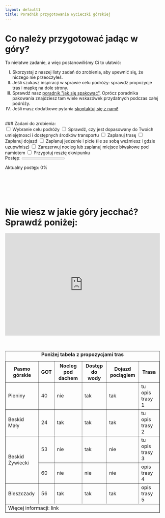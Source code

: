 ```yaml
---
layout: default1
title: Poradnik przygotowania wycieczki górskiej
---
```


# Co należy przygotować jadąc w góry?
To niełatwe zadanie, a więc postanowiliśmy Ci to ułatwić:
<ol type="I">
  <li>Skorzystaj z naszej listy zadań do zrobienia, aby upewnić się, że niczego nie przeoczyłeś.</li>
  <li>Jeśli szukasz inspiracji w sprawie celu podróży: sprawdź propozycje tras i mapkę na dole strony.</li>
  <li>Sprawdź nasz <a href="/ekwipunek.html">poradnik "jak się  spakować"</a>. Oprócz poradnika pakowania znajdziesz tam wiele wskazówek przydatnych podczas całej podróży.</li>
  <li>Jeśli masz dodatkowe pytania <a href="/kontakt.html">skontaktuj się z nami!</a></li>
</ol>
<br>
### Zadani do zrobienia:
<!-- Checklista z zadaniami -->
<div class="zadania">
        <label><input type="checkbox" class="zadanie"> Wybranie celu podróży</label>
        <label><input type="checkbox" class="zadanie"> Sprawdź, czy jest dopasowany do Twoich umiejętnosci i dostępnych środków transportu</label>
        <label><input type="checkbox" class="zadanie"> Zaplanuj trasę</label>
        <label><input type="checkbox" class="zadanie"> Zaplanuj dojazd</label>
        <label><input type="checkbox" class="zadanie"> Zaplanuj jedzenie i picie (ile ze sobą weźmiesz i gdzie uzupwłnisz)</label>
        <label><input type="checkbox" class="zadanie"> Zarezerwuj nocleg lub zaplanuj miejsce biwakowe pod namiotem</label>
        <label><input type="checkbox" class="zadanie"> Przygotuj resztę ekwipunku</label>
</div>
    <!-- Pasek postępu -->
    <label for="postep">Postęp:</label>
    <progress id="postep" value="0" max="100">0%</progress>
    <p>Aktualny postęp: <span id="procent">0</span>%</p>
    <script>
        // Pobierz wszystkie checkboxy i elementy związane z postępem
        const checkboxes = document.querySelectorAll('.zadanie');
        const pasekPostepu = document.getElementById('postep');
        const procentPostepu = document.getElementById('procent');
        // Funkcja do obliczania i aktualizacji postępu
        function aktualizujPostep() {
            const liczbaZadan = checkboxes.length; // Liczba wszystkich zadań (8)
            let wykonaneZadania = 0;
            // Policz zaznaczone zadania
            checkboxes.forEach(checkbox => {
                if (checkbox.checked) {
                    wykonaneZadania++;
                }
            });
            // Oblicz postęp w procentach
            const postep = (wykonaneZadania / liczbaZadan) * 100;
            // Zaktualizuj pasek postępu i tekst
            pasekPostepu.value = postep;
            procentPostepu.textContent = postep.toFixed(0); // Zaokrąglij do liczby całkowitej
        }
        // Dodaj nasłuchiwanie zdarzeń do każdego checkboxa
        checkboxes.forEach(checkbox => {
            checkbox.addEventListener('change', aktualizujPostep);
        });
        // Inicjalizacja postępu na starcie
        aktualizujPostep();
    </script>
<br>

<br><br>
# Nie wiesz w jakie góry jecchać? Sprawdź poniżej:

<div style="display: flex; justify-content: center;">
    <iframe style="border:none" src="https://en.frame.mapy.cz/s/pugotazeto" width="600" height="333" frameborder="0"></iframe>
</div>
<br><br>
<table border="1">
    <caption><strong>Poniżej tabela z propozycjami tras</strong><br></caption>
    <thead>
        <tr>
            <th>Pasmo górskie </th>
            <th> GOT</th>
            <th>Nocleg pod dachem </th>
          <th>Dostęp do wody</th>
          <th> Dojazd pociągiem </th>
          <th> Trasa </th>
        </tr>
    </thead>
    <tbody>
        <tr>
            <td> Pieniny </td><td>40</td><td> nie  </td><td> tak</td><td>tak </td><td>tu opis trasy 1 </td>
        </tr>
        <tr>
            <td>Beskid Mały </td><td>24 </td><td>tak  </td><td> tak</td><td> tak </td><td>tu opis trasy 2 </td>
        </tr>
      <tr>
            <td rowspan="2">Beskid Żywiecki</td><td>53</td><td>nie</td><td>tak</td><td>nie</td><td>tu opis trasy 3</td>
        </tr>
      <tr>
            <td>60</td><td>nie</td><td>nie</td><td>nie</td><td>opis trasy 4</td>
        </tr>
      <tr>
            <td>Bieszczady</td><td> 56</td><td>tak</td><td>tak</td><td>tak</td><td>opis trasy 5 </td>
        </tr>
    </tbody>
    <tfoot>
        <tr>
            <td colspan="6">Więcej informacji: link</td>
        </tr>
    </tfoot>
</table>
<br><br>
